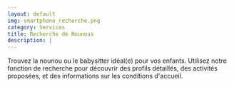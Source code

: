 ```yaml
---
layout: default
img: smartphone_recherche.png
category: Services
title: Recherche de Nounous
description: |
---
```

  Trouvez la nounou ou le babysitter idéal(e) pour vos enfants. Utilisez notre fonction de recherche pour découvrir des profils détaillés, des activités proposées, et des informations sur les conditions d'accueil.
